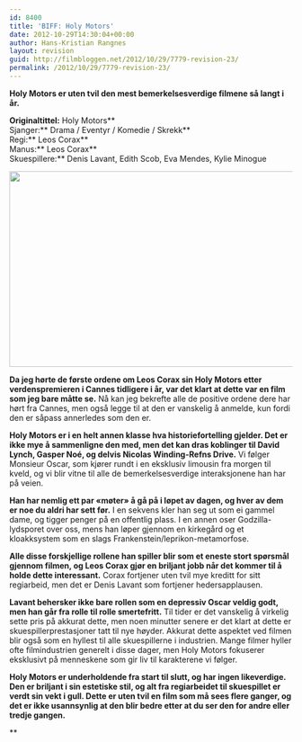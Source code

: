```yaml
---
id: 8400
title: 'BIFF: Holy Motors'
date: 2012-10-29T14:30:04+00:00
author: Hans-Kristian Rangnes
layout: revision
guid: http://filmbloggen.net/2012/10/29/7779-revision-23/
permalink: /2012/10/29/7779-revision-23/
---
```

**Holy Motors er uten tvil den mest bemerkelsesverdige filmene så langt i år.<!--more-->**

**Originaltittel:** Holy Motors**  
Sjanger:** Drama / Eventyr / Komedie / Skrekk**  
Regi:** Leos Corax**  
Manus:** Leos Corax**  
Skuespillere:** Denis Lavant, Edith Scob, Eva Mendes, Kylie Minogue

<a href="http://filmbloggen.net/2012/10/28/biff-holy-motors/holy-motors-21/" rel="attachment wp-att-7780"><img class="alignnone size-large wp-image-7780" src="http://filmbloggen.net/wp-content/uploads//2012/10/holy-motors-21-620x348.jpg" alt="" width="620" height="348" /></a>

**Da jeg hørte de første ordene om Leos Corax sin Holy Motors etter verdenspremieren i Cannes tidligere i år, var det klart at dette var en film som jeg bare måtte se.** Nå kan jeg bekrefte alle de positive ordene dere har hørt fra Cannes, men også legge til at den er vanskelig å anmelde, kun fordi den er såpass annerledes som den er.

**Holy Motors er i en helt annen klasse hva historiefortelling gjelder. Det er ikke mye å sammenligne den med, men det kan dras koblinger til David Lynch, Gasper Noé, og delvis Nicolas Winding-Refns Drive.** Vi følger Monsieur Oscar, som kjører rundt i en eksklusiv limousin fra morgen til kveld, og vi blir vitne til alle de bemerkelsesverdige interaksjonene han har på veien.

**Han har nemlig ett par &laquo;møter&raquo; å gå på i løpet av dagen, og hver av dem er noe du aldri har sett før.** I en sekvens kler han seg ut som ei gammel dame, og tigger penger på en offentlig plass. I en annen oser Godzilla-lydsporet over oss, mens han løper gjennom en kirkegård og et kloakksystem som en slags Frankenstein/leprikon-metamorfose.

**Alle disse forskjellige rollene han spiller blir som et eneste stort spørsmål gjennom filmen, og Leos Corax gjør en briljant jobb når det kommer til å holde dette interessant.** Corax fortjener uten tvil mye kreditt for sitt regiarbeid, men det er Denis Lavant som fortjener hedersapplausen.

**Lavant behersker ikke bare rollen som en depressiv Oscar veldig godt, men han går fra rolle til rolle smertefritt.** Til tider er det vanskelig å virkelig sette pris på akkurat dette, men noen minutter senere er det klart at dette er skuespillerprestasjoner tatt til nye høyder. Akkurat dette aspektet ved filmen blir også som en hyllest til alle skuespillerne i industrien. Mange filmer hyller ofte filmindustrien generelt i disse dager, men Holy Motors fokuserer eksklusivt på menneskene som gir liv til karakterene vi følger.

**Holy Motors er underholdende fra start til slutt, og har ingen likeverdige. Den er briljant i sin estetiske stil, og alt fra regiarbeidet til skuespillet er verdt sin vekt i gull. Dette er uten tvil en film som må sees flere ganger, og det er ikke usannsynlig at den blir bedre etter at du ser den for andre eller tredje gangen.**


** 

<div class="video-shortcode">
</div>

</strong>